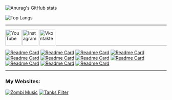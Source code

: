 ![Anurag's GitHub stats](https://github-readme-stats-git-masterrstaa-rickstaa.vercel.app/api?username=SuperZombi&show_icons=true&theme=dark&border_radius=15)


![Top Langs](https://github-readme-stats-git-masterrstaa-rickstaa.vercel.app/api/top-langs/?username=SuperZombi&theme=dark&border_radius=15)

<hr>

[<img align="left" alt="YouTube" height="50px" src="https://cdn.cdnlogo.com/logos/y/57/youtube-icon.svg" />][youtube]
[<img align="left" alt="Instagram" height="50px" src="https://cdn.cdnlogo.com/logos/i/4/instagram.svg" />][instagram]
[<img align="left" alt="Vkontakte" height="50px" src="https://upload.wikimedia.org/wikipedia/commons/2/21/VK.com-logo.svg" />][vkontakte]

<br/>
<br/>
<hr>



[![Readme Card](https://github-readme-stats-git-masterrstaa-rickstaa.vercel.app/api/pin/?username=SuperZombi&repo=Telegram_Cloud&theme=dark&border_radius=15)](https://github.com/SuperZombi/Telegram_Cloud)
[![Readme Card](https://github-readme-stats-git-masterrstaa-rickstaa.vercel.app/api/pin/?username=SuperZombi&repo=Google-Meet-Helper&theme=dark&border_radius=15)](https://github.com/SuperZombi/Google-Meet-Helper)
[![Readme Card](https://github-readme-stats-git-masterrstaa-rickstaa.vercel.app/api/pin/?username=SuperZombi&repo=HDrezka-Helper&theme=dark&border_radius=15)](https://github.com/SuperZombi/HDrezka-Helper)
[![Readme Card](https://github-readme-stats-git-masterrstaa-rickstaa.vercel.app/api/pin/?username=SuperZombi&repo=Picture-in-Picture-for-Youtube&theme=dark&border_radius=15)](https://github.com/SuperZombi/Picture-in-Picture-for-Youtube)
[![Readme Card](https://github-readme-stats-git-masterrstaa-rickstaa.vercel.app/api/pin/?username=SuperZombi&repo=GICutscenesUI&theme=dark&border_radius=15)](https://github.com/SuperZombi/GICutscenesUI)
[![Readme Card](https://github-readme-stats-git-masterrstaa-rickstaa.vercel.app/api/pin/?username=SuperZombi&repo=genshin-resin-api&theme=dark&border_radius=15)](https://github.com/SuperZombi/genshin-resin-api)
[![Readme Card](https://github-readme-stats-git-masterrstaa-rickstaa.vercel.app/api/pin/?username=SuperZombi&repo=Notification_JS&theme=dark&border_radius=15)](https://github.com/SuperZombi/Notification_JS)
[![Readme Card](https://github-readme-stats-git-masterrstaa-rickstaa.vercel.app/api/pin/?username=SuperZombi&repo=SwipeMenu_JS&theme=dark&border_radius=15)](https://github.com/SuperZombi/SwipeMenu_JS)
[![Readme Card](https://github-readme-stats-git-masterrstaa-rickstaa.vercel.app/api/pin/?username=SuperZombi&repo=Pypi-uploader&theme=dark&border_radius=15)](https://github.com/SuperZombi/Pypi-uploader)
[![Readme Card](https://github-readme-stats-git-masterrstaa-rickstaa.vercel.app/api/pin/?username=SuperZombi&repo=soundpad-online&theme=dark&border_radius=15)](https://github.com/SuperZombi/soundpad-online)
[![Readme Card](https://github-readme-stats-git-masterrstaa-rickstaa.vercel.app/api/pin/?username=SuperZombi&repo=.m3u8&theme=dark&border_radius=15)](https://github.com/SuperZombi/.m3u8)

<hr>

### My Websites:

[![Zombi Music](https://shields.io/badge/Zombi_Music-darkgreen)](https://music.superzombi.repl.co/)
[![Tanks Filter](https://shields.io/badge/Tanks_Filter-grey)](https://tanks-filter.superzombi.repl.co/)


[youtube]: https://www.youtube.com/c/SuperZombi
[instagram]: https://www.instagram.com/super_zombi_yt/
[vkontakte]: https://vk.com/super_zombi
